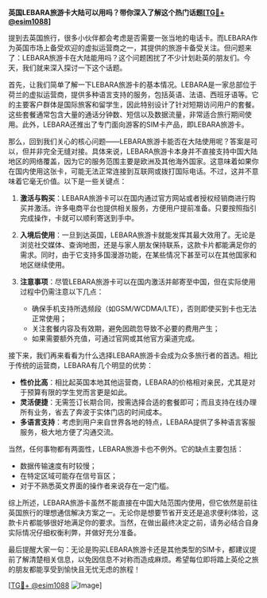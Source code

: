 **英国LEBARA旅游卡大陆可以用吗？带你深入了解这个热门话题[[TG💪+ @esim1088](https://t.me/s/esim1088)]**

提到去英国旅行，很多小伙伴都会考虑是否需要一张当地的电话卡。而LEBARA作为英国市场上备受欢迎的虚拟运营商之一，其提供的旅游卡备受关注。但问题来了：LEBARA旅游卡在大陆能用吗？这个问题困扰了不少计划赴英的朋友们。今天，我们就来深入探讨一下这个话题。

首先，让我们简单了解一下LEBARA旅游卡的基本情况。LEBARA是一家总部位于荷兰的虚拟运营商，提供多种语言支持的服务，包括英语、法语、西班牙语等。它的主要客户群体是国际旅客和留学生，因此特别设计了针对短期访问用户的套餐。这些套餐通常包含大量的通话分钟数、短信以及数据流量，非常适合旅行期间使用。此外，LEBARA还推出了专门面向游客的SIM卡产品，即LEBARA旅游卡。

那么，回到我们关心的核心问题——LEBARA旅游卡能否在大陆使用呢？答案是可以，但并非完全无缝对接。具体来说，LEBARA旅游卡本身并不直接支持中国大陆地区的网络覆盖，因为它的服务范围主要是欧洲及其他海外国家。这意味着如果你在国内使用这张卡，可能无法正常连接到互联网或拨打国际电话。不过，这并不意味着它毫无价值。以下是一些关键点：

1. **激活与购买**：LEBARA旅游卡可以在国内通过官方网站或者授权经销商进行购买并激活。许多电商平台也提供相关服务，方便用户提前准备。只要按照指引完成操作，卡就可以顺利寄送到手中。
   
2. **入境后使用**：一旦到达英国，LEBARA旅游卡就能发挥其最大效用了。无论是浏览社交媒体、查询地图，还是与家人朋友保持联系，这款卡片都能满足你的需求。同时，由于它支持多国漫游功能，在某些情况下甚至可以在其他国家和地区继续使用。

3. **注意事项**：尽管LEBARA旅游卡可以在国内激活并邮寄至中国，但在实际使用过程中仍需注意以下几点：
   - 确保手机支持所选频段（如GSM/WCDMA/LTE），否则即使买到卡也无法正常使用；
   - 关注套餐内容及有效期，避免因疏忽导致不必要的费用产生；
   - 如果需要额外充值，可通过官网或其他官方渠道完成。

接下来，我们再来看看为什么选择LEBARA旅游卡会成为众多旅行者的首选。相比于传统的运营商，LEBARA有几个明显的优势：

- **性价比高**：相比起英国本地其他运营商，LEBARA的价格相对亲民，尤其是对于预算有限的学生党而言更是如此。
- **灵活便捷**：无需签订长期合同，按需选择合适的套餐即可；而且支持在线办理所有业务，省去了奔波于实体门店的时间成本。
- **多语言支持**：考虑到用户来自世界各地的特点，LEBARA提供了多种语言客服服务，极大地方便了沟通交流。

当然，任何事物都有两面性，LEBARA旅游卡也不例外。它的缺点主要包括：
- 数据传输速度有时较慢；
- 在特定区域可能存在信号盲区；
- 对于不熟悉英文界面的操作者来说存在一定门槛。

综上所述，LEBARA旅游卡虽然不能直接在中国大陆范围内使用，但它依然是前往英国旅行的理想通信解决方案之一。无论你是想要节省开支还是追求便利体验，这款卡片都能够很好地满足你的要求。当然，在做出最终决定之前，请务必结合自身实际情况仔细权衡利弊，并做好充分准备。

最后提醒大家一句：无论是购买LEBARA旅游卡还是其他类型的SIM卡，都建议提前了解清楚相关信息，以免因信息不对称而造成麻烦。希望每位即将踏上英伦之旅的朋友都能享受到愉快且无忧无虑的旅程！

[[TG💪+ @esim1088](https://t.me/s/esim1088) ![Image](https://i.postimg.cc/4NQfJmqS/Snipaste-2025-05-13-00-14-12.png)]